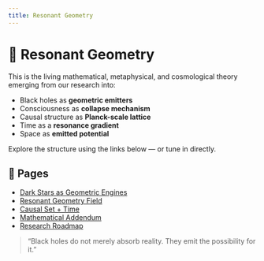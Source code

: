 ```yaml
---
title: Resonant Geometry
---
```


<script type="text/javascript" id="MathJax-script" async
  src="https://cdn.jsdelivr.net/npm/mathjax@3/es5/tex-mml-chtml.js">
</script>

# 🧠 Resonant Geometry

This is the living mathematical, metaphysical, and cosmological theory emerging from our research into:

- Black holes as **geometric emitters**
- Consciousness as **collapse mechanism**
- Causal structure as **Planck-scale lattice**
- Time as a **resonance gradient**
- Space as **emitted potential**

Explore the structure using the links below — or tune in directly.

## 🔗 Pages

- [Dark Stars as Geometric Engines](DarkStars.md)
- [Resonant Geometry Field](ResonantGeometry.md)
- [Causal Set + Time](CausalSet.md)
- [Mathematical Addendum](MathAddendum.md)
- [Research Roadmap](Roadmap.md)

> “Black holes do not merely absorb reality. They emit the possibility for it.”
